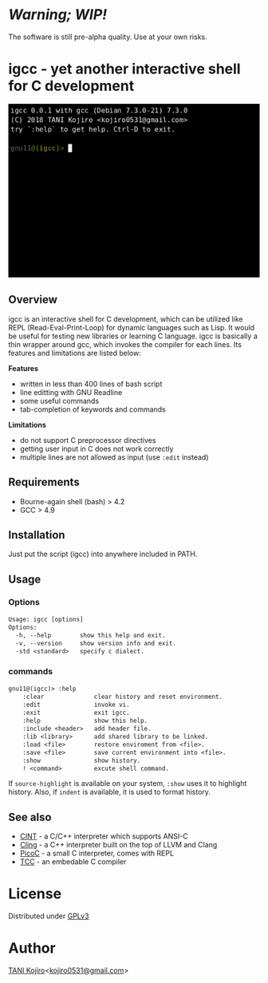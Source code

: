 # ***Warning; WIP!***
The software is still pre-alpha quality. Use at your own risks.

# igcc - yet another interactive shell for C development

<div align="center">
<img src=image/tty.gif "tty">
</div>

## Overview
igcc is an interactive shell for C development, 
which can be utilized like REPL (Read-Eval-Print-Loop)
 for dynamic languages such as Lisp.
It would be useful for testing new libraries or learning C language.
igcc is basically a thin wrapper around gcc, 
which invokes the compiler for each lines. 
Its features and limitations are listed below:

**Features**
- written in less than 400 lines of bash script
- line editting with GNU Readline
- some useful commands
- tab-completion of keywords and commands

**Limitations**
- do not support C preprocessor directives
- getting user input in C does not work correctly
- multiple lines are not allowed as input (use `:edit` instead)


## Requirements
- Bourne-again shell (bash) > 4.2
- GCC > 4.9

## Installation

Just put the script (igcc) into anywhere included in PATH.

## Usage
### Options

```
Usage: igcc [options]
Options:
  -h, --help        show this help and exit.
  -v, --version     show version info and exit.
  -std <standard>   specify c dialect.
```

### commands

```
gnu11@(igcc)> :help
    :clear              clear history and reset environment.
    :edit               invoke vi.
    :exit               exit igcc.
    :help               show this help.
    :include <header>   add header file.
    :lib <library>      add shared library to be linked.
    :load <file>        restore enviroment from <file>.
    :save <file>        save current environment into <file>.      
    :show               show history.
    ! <command>         excute shell command.
```

If `source-highlight` is available on your system, `:show` uses it to highlight history.
Also, if `indent` is available, it is used to format history.

## See also
- [CINT](http://www.hanno.jp/gotom/Cint.html) - a C/C++ interpreter which supports ANSI-C
- [Cling](https://root.cern.ch/cling) - a C++ interpreter built on the top of LLVM and Clang
- [PicoC](https://gitlab.com/zsaleeba/picoc) - a small C interpreter, comes with REPL
- [TCC](https://bellard.org/tcc/tcc-doc.html#SEC1) - an embedable C compiler

# License
Distributed under [GPLv3](LICENSE)

# Author
[TANI Kojiro](https://github.com/koji-kojiro)\<kojiro0531@gmail.com\>
